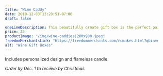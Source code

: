 ```yaml
---
title: "Wine Caddy"
date: 2018-12-03T13:20:51-07:00
draft: false

oneLineDescription: This beautifully ornate gift box is the perfect pairing for gifting wine
price: 25
productImage: "/img/wine-caddies1200x900.jpeg"
freedomMerchantsLink: "https://freedommerchants.com/rcmakes.html?qbinvoice=true&invoicenum=------&amt=20&desc=Wine%20Box"
alt: "Wine Gift Boxes"
---
```


Includes personalized design and flameless candle.

*Order by Dec. 1 to receive by Christmas*